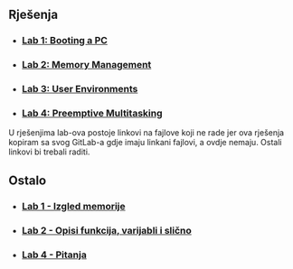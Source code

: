 ## Rješenja
- ### [Lab 1: Booting a PC](./answers_1.md)
- ### [Lab 2: Memory Management](./answers_2.md)
- ### [Lab 3: User Environments](./answers_3.md)
- ### [Lab 4: Preemptive Multitasking](./answers_4.md)

U rješenjima lab-ova postoje linkovi na fajlove koji ne rade jer ova rješenja kopiram sa svog GitLab-a gdje imaju linkani fajlovi, a ovdje nemaju.
Ostali linkovi bi trebali raditi.

## Ostalo
- ### [Lab 1 - Izgled memorije](./Lab1_MemState.jpg)
- ### [Lab 2 - Opisi funkcija, varijabli i slično](./Lab2_notes.md)
- ### [Lab 4 - Pitanja](./Lab4_questions.md)
